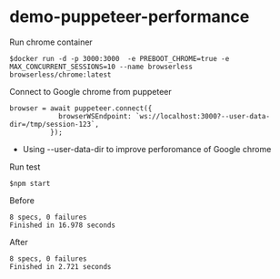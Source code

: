 # demo-puppeteer-performance

Run chrome container
```
$docker run -d -p 3000:3000  -e PREBOOT_CHROME=true -e MAX_CONCURRENT_SESSIONS=10 --name browserless browserless/chrome:latest
```

Connect to Google chrome from puppeteer
```
browser = await puppeteer.connect({
            browserWSEndpoint: `ws://localhost:3000?--user-data-dir=/tmp/session-123`,
          });
```
* Using --user-data-dir to improve perforomance of Google chrome

Run test
```
$npm start
```

Before
```
8 specs, 0 failures
Finished in 16.978 seconds
```
After
```
8 specs, 0 failures
Finished in 2.721 seconds
```

